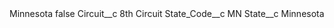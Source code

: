 <?xml version="1.0" encoding="UTF-8"?>
<CustomMetadata xmlns="http://soap.sforce.com/2006/04/metadata" xmlns:xsi="http://www.w3.org/2001/XMLSchema-instance" xmlns:xsd="http://www.w3.org/2001/XMLSchema">
    <label>Minnesota</label>
    <protected>false</protected>
    <values>
        <field>Circuit__c</field>
        <value xsi:type="xsd:string">8th Circuit</value>
    </values>
    <values>
        <field>State_Code__c</field>
        <value xsi:type="xsd:string">MN</value>
    </values>
    <values>
        <field>State__c</field>
        <value xsi:type="xsd:string">Minnesota</value>
    </values>
</CustomMetadata>
